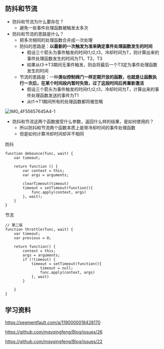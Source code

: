 ## 防抖和节流

* 防抖和节流为什么要存在？
  * 避免一些事件处理函数被触发太多次
* 防抖和节流的思路是什么？
  * 把多次相同的处理函数合并成一次处理
  * 防抖的思路是：**以最新的一次触发为准来确定事件处理函数发生的时间**
    * 假设三个箭头为事件触发的时间t1,t2,t3，冷却时间为T，则计算出来的事件处理函数发生的时间为T1，T2，T3
    * 如果从t3->T3期间无事件触发，则会将最后一个T3定为事件处理函数发生的时间
  * 节流的思路是：一种**类似控制阀门一样定期开放的函数，也就是让函数执行一次后，在某个时间段内暂时失效，过了这段时间后再重新激活**
    * 假设三个箭头为事件触发的时间t1,t2,t3，冷却时间为T，计算出来的事件处理函数发送的事件为T1
    * 从t1->T1期间所有的处理函数都将被忽略

![IMG_4F55657645A4-1](/Users/weiwenyue/Downloads/IMG_4F55657645A4-1.jpeg)

* 防抖和节流这两个函数接受什么参数，返回什么样的结果，是如何使用的？
  * 所以防抖和节流两个函数本质上是带冷却时间的事件处理函数
  * 但是如何计算冷却时间却并不相同

防抖

```
function debounce(func, wait) {
    var timeout;

    return function () {
        var context = this;
        var args = arguments;

        clearTimeout(timeout)
        timeout = setTimeout(function(){
            func.apply(context, args)
        }, wait);
    }
}
```

节流

```
// 第二版
function throttle(func, wait) {
    var timeout;
    var previous = 0;

    return function() {
        context = this;
        args = arguments;
        if (!timeout) {
            timeout = setTimeout(function(){
                timeout = null;
                func.apply(context, args)
            }, wait)
        }

    }
}
```

## 学习资料

https://segmentfault.com/a/1190000018428170

https://github.com/mqyqingfeng/Blog/issues/26

https://github.com/mqyqingfeng/Blog/issues/22